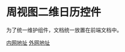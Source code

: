 # 周视图二维日历控件

为了统一维护组件，文档统一放置在前端文档中。

[内网地址](http://192.168.201.159/f9fedoc/index/#page=epoint_control_weekcalendar)
[外网地址](http://fe.epoint.com.cn:8080/f9fedoc/index/#page=epoint_control_weekcalendar)